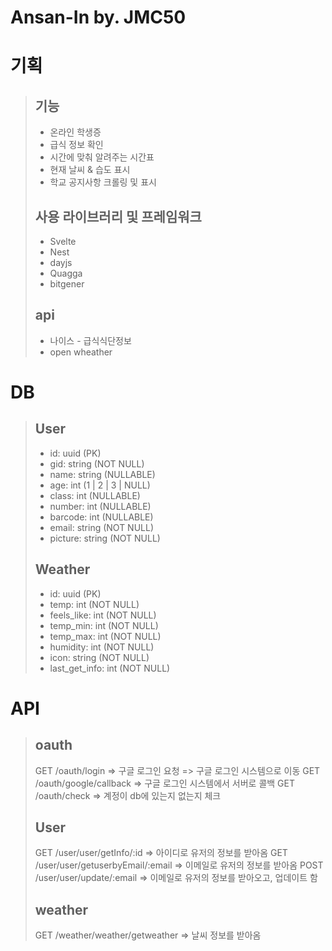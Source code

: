 # Ansan-In by. JMC50

# 기획

> ## 기능
> 
> * 온라인 학생증
> * 급식 정보 확인
> * 시간에 맞춰 알려주는 시간표
> * 현재 날씨 & 습도 표시
> * 학교 공지사항 크롤링 및 표시
>
> ## 사용 라이브러리 및 프레임워크
>
> * Svelte
> * Nest
> * dayjs
> * Quagga
> * bitgener
>
> ## api
>
> * 나이스 - 급식식단정보
> * open wheather
>

# DB

> ## User
>
> * id: uuid (PK)
> * gid: string (NOT NULL)
> * name: string (NULLABLE)
> * age: int (1 | 2 | 3 | NULL)
> * class: int (NULLABLE)
> * number: int (NULLABLE)
> * barcode: int (NULLABLE)
> * email: string (NOT NULL)
> * picture: string (NOT NULL)
>
> ## Weather
>
> * id: uuid (PK)
> * temp: int (NOT NULL)
> * feels_like: int (NOT NULL)
> * temp_min: int (NOT NULL)
> * temp_max: int (NOT NULL)
> * humidity: int (NOT NULL)
> * icon: string (NOT NULL)
> * last_get_info: int (NOT NULL)

# API

> ## oauth
>
> GET /oauth/login => 구글 로그인 요청 => 구글 로그인 시스템으로 이동
> GET /oauth/google/callback => 구글 로그인 시스템에서 서버로 콜백
> GET /oauth/check => 계정이 db에 있는지 없는지 체크
>
> ## User
>
> GET /user/user/getInfo/:id => 아이디로 유저의 정보를 받아옴
> GET /user/user/getuserbyEmail/:email => 이메일로 유저의 정보를 받아옴
> POST /user/user/update/:email => 이메일로 유저의 정보를 받아오고, 업데이트 함
>
> ## weather
>
> GET /weather/weather/getweather => 날씨 정보를 받아옴